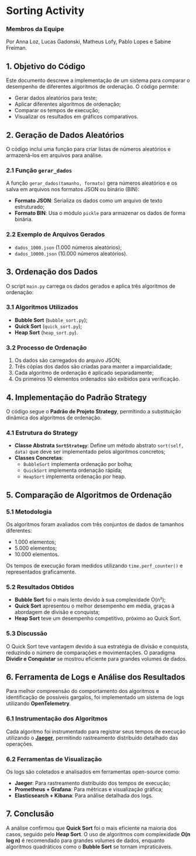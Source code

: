 # Sorting Activity

### Membros da Equipe

Por Anna Loz, Lucas Gadonski, Matheus Lofy, Pablo Lopes e Sabine Freiman.

## 1. Objetivo do Código

Este documento descreve a implementação de um sistema para comparar o desempenho de diferentes algoritmos de ordenação. O código permite:

- Gerar dados aleatórios para teste;
- Aplicar diferentes algoritmos de ordenação;
- Comparar os tempos de execução;
- Visualizar os resultados em gráficos comparativos.

## 2. Geração de Dados Aleatórios

O código inclui uma função para criar listas de números aleatórios e armazená-los em arquivos para análise.

### 2.1 Função `gerar_dados`

A função `gerar_dados(tamanho, formato)` gera números aleatórios e os salva em arquivos nos formatos JSON ou binário (BIN):

- **Formato JSON**: Serializa os dados como um arquivo de texto estruturado;
- **Formato BIN**: Usa o módulo `pickle` para armazenar os dados de forma binária.

### 2.2 Exemplo de Arquivos Gerados

- `dados_1000.json` (1.000 números aleatórios);
- `dados_10000.json` (10.000 números aleatórios).

## 3. Ordenação dos Dados

O script `main.py` carrega os dados gerados e aplica três algoritmos de ordenação:

### 3.1 Algoritmos Utilizados

- **Bubble Sort** (`bubble_sort.py`);
- **Quick Sort** (`quick_sort.py`);
- **Heap Sort** (`heap_sort.py`).

### 3.2 Processo de Ordenação

1. Os dados são carregados do arquivo JSON;
2. Três cópias dos dados são criadas para manter a imparcialidade;
3. Cada algoritmo de ordenação é aplicado separadamente;
4. Os primeiros 10 elementos ordenados são exibidos para verificação.

## 4. Implementação do Padrão Strategy

O código segue o **Padrão de Projeto Strategy**, permitindo a substituição dinâmica dos algoritmos de ordenação.

### 4.1 Estrutura do Strategy

- **Classe Abstrata `SortStrategy`**: Define um método abstrato `sort(self, data)` que deve ser implementado pelos algoritmos concretos;
- **Classes Concretas**:
  - `BubbleSort` implementa ordenação por bolha;
  - `QuickSort` implementa ordenação rápida;
  - `HeapSort` implementa ordenação por heap.

## 5. Comparação de Algoritmos de Ordenação

### 5.1 Metodologia

Os algoritmos foram avaliados com três conjuntos de dados de tamanhos diferentes:

- 1.000 elementos;
- 5.000 elementos;
- 10.000 elementos.

Os tempos de execução foram medidos utilizando `time.perf_counter()` e representados graficamente.

### 5.2 Resultados Obtidos

- **Bubble Sort** foi o mais lento devido à sua complexidade O(n²);
- **Quick Sort** apresentou o melhor desempenho em média, graças à abordagem de divisão e conquista;
- **Heap Sort** teve um desempenho competitivo, próximo ao Quick Sort.

### 5.3 Discussão

O Quick Sort teve vantagem devido à sua estratégia de divisão e conquista, reduzindo o número de comparações e movimentações. O paradigma **Dividir e Conquistar** se mostrou eficiente para grandes volumes de dados.

## 6. Ferramenta de Logs e Análise dos Resultados

Para melhor compreensão do comportamento dos algoritmos e identificação de possíveis gargalos, foi implementado um sistema de logs utilizando **OpenTelemetry**.

### 6.1 Instrumentação dos Algoritmos

Cada algoritmo foi instrumentado para registrar seus tempos de execução utilizando o [**Jaeger**](https://github.com/jaegertracing/jaeger-client-python), permitindo rastreamento distribuído detalhado das operações.

### 6.2 Ferramentas de Visualização

Os logs são coletados e analisados em ferramentas open-source como:

- **Jaeger**: Para rastreamento distribuído dos tempos de execução;
- **Prometheus + Grafana**: Para métricas e visualização gráfica;
- **Elasticsearch + Kibana**: Para análise detalhada dos logs.

## 7. Conclusão

A análise confirmou que **Quick Sort** foi o mais eficiente na maioria dos casos, seguido pelo **Heap Sort**. O uso de algoritmos com complexidade **O(n log n)** é recomendado para grandes volumes de dados, enquanto algoritmos quadráticos como o **Bubble Sort** se tornam impraticáveis.
